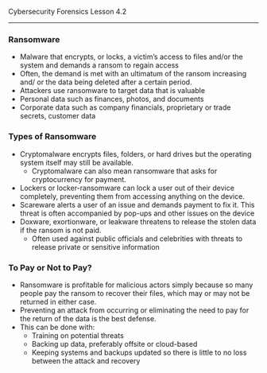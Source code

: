 Cybersecurity Forensics Lesson 4.2
___
### Ransomware  
- Malware that encrypts, or locks, a victim’s access to files and/or the system and demands a ransom to regain access  
- Often, the demand is met with an ultimatum of the ransom increasing and/ or the data being deleted after a certain period.  
- Attackers use ransomware to target data that is valuable  
- Personal data such as finances, photos, and documents  
- Corporate data such as company financials, proprietary or trade secrets, customer data

### Types of Ransomware  
- Cryptomalware encrypts files, folders, or hard drives but the operating system itself may still be available.
	- Cryptomalware can also mean ransomware that asks for cryptocurrency for payment.  
- Lockers or locker-ransomware can lock a user out of their device completely, preventing them from accessing anything on the device.  
- Scareware alerts a user of an issue and demands payment to fix it. This threat is often accompanied by pop-ups and other issues on the device  
- Doxware, exortionware, or leakware threatens to release the stolen data if the ransom is not paid. 
	- Often used against public officials and celebrities with threats to release private or sensitive information

### To Pay or Not to Pay?  
- Ransomware is profitable for malicious actors simply because so many people pay the ransom to recover their files, which may or may not be returned in either case.  
- Preventing an attack from occurring or eliminating the need to pay for the return of the data is the best defense.  
- This can be done with:  
	- Training on potential threats  
	- Backing up data, preferably offsite or cloud-based  
	- Keeping systems and backups updated so there is little to no loss between the attack and recovery